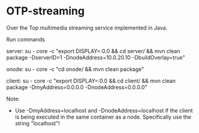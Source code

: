 # OTP-streaming
Over the Top multimedia streaming service implemented in Java.

Run commands

server: su - core -c "export DISPLAY=:0.0 && cd server/ && mvn clean package -DserverID=1 -DnodeAddress=10.0.20.10 -DbuildOverlay=true"

onode: su - core -c "cd onode/ && mvn clean package"

client: su - core -c "export DISPLAY=:0.0 && cd client/ && mvn clean package -DmyAddress=0.0.0.0 -DnodeAddress=0.0.0.0"

Note: 
* Use -DmyAddress=localhost and -DnodeAddress=localhost  if the client is being executed in the same container as a node. Specifically use the string "localhost"!
